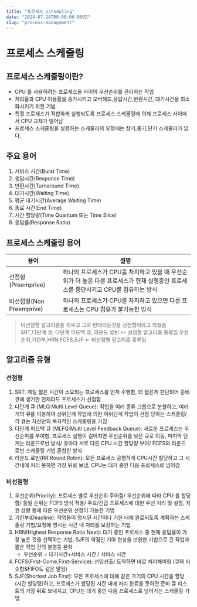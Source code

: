 ```yaml
---
title: "프로세스 scheduling"
date: "2024-07-24T00:00:00.000Z"
slug: "process-management"
---
```




# 프로세스 스케줄링
## 프로세스 스케줄링이란?
* CPU 를 사용하려는 프로세스들 사이의 우선순위를 관리하는 작업
* 처리율과 CPU 이용률을 증가시키고 오버헤드,응답시간,반환시간, 대기시간을 최소화시키기 위한 기법
* 특정 프로세스가 적합하게 실행되도록 프로세스 스케줄링에 의해 프로세스 사이에서 CPU 교체가 일어남
* 프로세스 스케줄링을 실행하는 스케줄러의 유형에는 장기,중기,단기 스케줄러가 있다.

## 주요 용어
1. 서비스 시간(Burst Time)
2. 응답시간(Response Time)
3. 반환시간(Turnaround Time)
4. 대기시간(Waiting Time)
5. 평균 대기시간(Average Waiting Time)
6. 종료 시간(End Time)
7. 시간 할당량(Time Quantum 또는 Time Slice)
8. 응답률(Response Ratio)

## 프로세스 스케줄링 용어

|용어| 설명                                                                           |
|--|------------------------------------------------------------------------------|
|선점형 (Preemprive) | 하나의 프로세스가 CPU를 차지하고 있을 때 우선순위가 더 높은 다른 프로세스가 현재 실행중인 프로세스를 중단시키고 CPU를 점유하는 방식 |
|비선점형(Non Preemprive) | 하나의 프로세스가 CPU를 차지하고 있으면 다른 프로세스는 CPU 점유가 불가능한 방식                             |
> 비선점형 알고리즘을 외우고 그와 반대되는것을 선점형이라고 외웠음 <br>
> SRT,다단계 큐, 다단계 피드백 큐, 라운드 로빈 <- 선점형 알고리즘 종류임
> 우선순위,기한부,HRN,FCFS,SJF <- 비선점형 알고리즘 종류임

## 알고리즘 유형
### 선점형
1. SRT: 제일 짧은 시간이 소요되는 프로세스를 먼저 수행함, 더 짧은게 판단되어 준비 큐에 생기면 언제라도 프로세스가 선점함
2. 다단계 큐 (MLQ:Multi Level Queue): 작업을 여러 종류 그룹으로 분할하고, 여러 개의 큐를 이용하여 상위단계 작업에 의한 하위단계 작업이 선점 당하는 스케줄링/각 큐는 자신만의 독자적인 스케줄링을 가짐
3. 다단계 피드백 큐 (MLFQ:Multi Level Feedback Queue): 새로운 프로세스는 우선순위를 부여함, 프로세스 실행이 길어지면 우선순위를 낮은 큐로 이동, 마지막 단계는 라운드로빈 방식/ 큐마다 서로 다른 CPU 시간 할당량 부여/ FCFS와 라운드 로빈 스케줄링 기법 혼합한 방식
4. 라운드 로빈(RR:Round Robin): 모든 프로세스 공평하게 CPU시간 할당하고 그 시간내에 처리 못하면 가장 뒤로 보냄, CPU는 대기 중인 다음 프로세스로 넘어감

### 비선점형
1. 우선순위(Priority): 프로세스 별로 우선순위 주어짐/ 우선순위에 따라 CPU 를 할당함/ 동일 순위는 FCFS 방식 적용/ 주요/긴급 프로세스에 대한 우선 처리 및 설정, 자원 상황 등에 따른 우선순위 선정이 가능한 기법
2. 기한부(Deadline): 작업들이 명시된 시간이나 기한 내에 완료되도록 계획하는 스케줄링 기법/요청에 명시된 시간 내 처리를 보장하는 기법
3. HRN(Highest Response Ratio Next): 대기 중인 프로세스 중 현재 응답률이 가장 높은 것을 선택하는 기법, SJF의 약점인 기아 현상을 보완한 기법으로 긴 작업과 짧은 작업 간의 불평등 완화
   * 우선순위 = 대기시간+서비스 시간 / 서비스 시간
4. FCFS(First-Come,First-Service): 선입선출/ 도착하면 바로 처리해버림 (큐와 비슷함&FIFO도 같은 말임)
5. SJF(Shortest Job First): 모든 프로세스에 대해 같은 크기의 CPU 시간을 할당(시간 할당량)하고, 프로세스가 할당된 시간 내에 처리 완료를 못하면 준비 큐 리스트의 가장 뒤로 보내지고, CPU는 대기 중인 다음 프로세스로 넘어가는 스케줄링 기법
